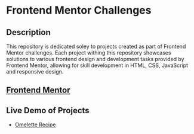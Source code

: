 # Frontend Mentor Challenges

## Description
This repository is dedicated soley to projects created as part of Frontend Mentor challenges. Each project withing this repository showcases solutions to various frontend design and development tasks provided by Frontend Mentor, allowing for skill development in HTML, CSS, JavaScript and responsive design.

## [Frontend Mentor](https://www.frontendmentor.io/)

## Live Demo of Projects
- [Omelette Recipe](https://ggllawc4.github.io/Frontend-Mentor-Projects/Recipe/index.html)